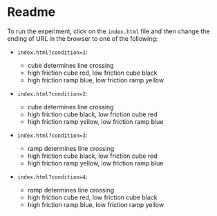 # Readme 

To run the experiment, click on the `index.html` file and then change the ending of URL in the browser to one of the following: 

- `index.html?condition=1`:
    + cube determines line crossing
    + high friction cube red, low friction cube black
    + high friction ramp blue, low friction ramp yellow

- `index.html?condition=2`:
    + cube determines line crossing
    + high friction cube black, low friction cube red
    + high friction ramp yellow, low friction ramp blue

- `index.html?condition=3`:
    + ramp determines line crossing
    + high friction cube black, low friction cube red
    + high friction ramp yellow, low friction ramp blue

- `index.html?condition=4`:
    + ramp determines line crossing
    + high friction cube red, low friction cube black
    + high friction ramp blue, low friction ramp yellow